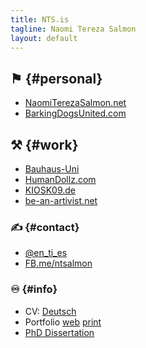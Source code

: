 ```yaml
---
title: NTS.is
tagline: Naomi Tereza Salmon
layout: default
---
```


## <span class="sr-only">⚑</span> {#personal}

- [NaomiTerezaSalmon.net](http://NaomiTerezaSalmon.net "Website of Naomi Tereza Salmon")
- [BarkingDogsUnited.com](http://BarkingDogsUnited.com "Artist Duo: Barking Dogs United")


## ⚒ {#work}

- [Bauhaus-Uni](http://www.uni-weimar.de/gestaltung/lehrgebiete-personen/freie-kunst/naomi-tereza-salmon/ "Naomi Tereza Salmon's site with the Bauhaus-Uni Weimar")
- [HumanDollz.com](http://HumanDollz.com "Barking Dogs United project: Human Dollz")
- [KIOSK09.de](http://KIOSK09.de "KIOSK09 project curated by Naomi Tereza Salmon")
- [be-an-artivist.net](http://be-an-artivist.net "project website for 'Simon says: take me by the word', the Master Thesis of Naomi Tereza Salmon")


### ✍ {#contact}

- <i class="icon-twitter"></i>[@en\_ti\_es](https://twitter.com/en_ti_es "Naomi Tereza Salmon on twitter")
- [FB.me/ntsalmon](https://www.facebook.com/ntsalmon "Naomi Tereza Salmon on Facebook")


### ♾ {#info}

- CV: [Deutsch](cv/CV.NTS_de.pdf "Curriculum Vitae of Naomi Tereza Salmon")
- Portfolio
   [web](cv/MAPPE.NTS.is_de.min.pdf "Portfolio of Naomi Tereza Salmon, small PDF")
   [print](cv/MAPPE.NTS.is_de.pdf "Portfolio of Naomi Tereza Salmon, print PDF")
- [PhD
Dissertation](http://phd.nts.is "Doctoral dissertation of Naomi Tereza Salmon, Web Publication")

